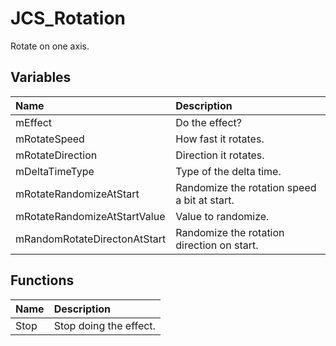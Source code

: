 # JCS_Rotation

Rotate on one axis.

## Variables

| Name                         | Description                                  |
|:-----------------------------|:---------------------------------------------|
| mEffect                      | Do the effect?                               |
| mRotateSpeed                 | How fast it rotates.                         |
| mRotateDirection             | Direction it rotates.                        |
| mDeltaTimeType               | Type of the delta time.                      |
| mRotateRandomizeAtStart      | Randomize the rotation speed a bit at start. |
| mRotateRandomizeAtStartValue | Value to randomize.                          |
| mRandomRotateDirectonAtStart | Randomize the rotation direction on start.   |

## Functions

| Name | Description            |
|:-----|:-----------------------|
| Stop | Stop doing the effect. |
